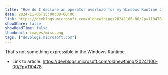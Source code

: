 ```yaml
---
title: "How do I declare an operator overload for my Windows Runtime class?"
date: 2024-11-06T15:00:00+00:00
link: https://devblogs.microsoft.com/oldnewthing/20241106-00/?p=110478
showShare: false
showReadTime: false
thumbnail: images/misc.png
tags: ["devblogs.microsoft.com"]
---
```

That's not something expressible in the Windows Runtime.

- Link to article: https://devblogs.microsoft.com/oldnewthing/20241106-00/?p=110478